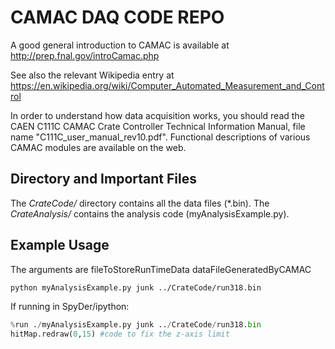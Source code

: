# CAMAC DAQ CODE REPO

A good general introduction to CAMAC is available at
http://prep.fnal.gov/introCamac.php

See also the relevant Wikipedia entry at
https://en.wikipedia.org/wiki/Computer_Automated_Measurement_and_Control

In order to understand how data acquisition works, you should read the
CAEN C111C CAMAC Crate Controller Technical Information Manual, file
name "C111C_user_manual_rev10.pdf". Functional descriptions of various
CAMAC modules are available on the web.


## Directory and Important Files
The *CrateCode/* directory contains all the data files (*.bin). The *CrateAnalysis/* contains the analysis code (myAnalysisExample.py).

## Example Usage
The arguments are fileToStoreRunTimeData dataFileGeneratedByCAMAC

```bash
python myAnalysisExample.py junk ../CrateCode/run318.bin
```
If running in SpyDer/ipython:

```python
%run ./myAnalysisExample.py junk ../CrateCode/run318.bin
hitMap.redraw(0,15) #code to fix the z-axis limit
```

